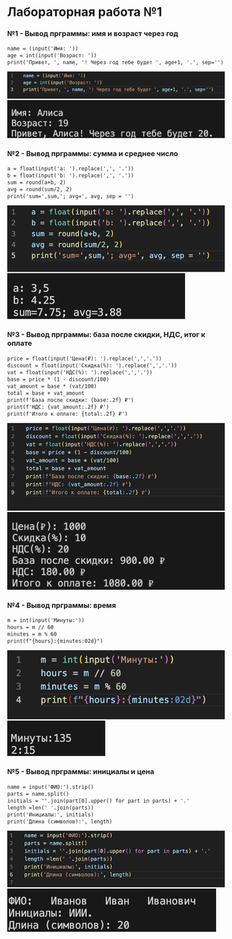# Лабораторная работа №1

### №1 - Вывод прграммы: имя и возраст через год
```
name = (input('Имя: '))
age = int(input('Возраст: '))
print('Привет, ', name, '! Через год тебе будет ', age+1, '.', sep='')
```
![Код первого задания](img/lab01/img-code-01.png)
![№1 - Вывод первого задания](img/lab01/img-01.png)
### №2 - Вывод прграммы: сумма и среднее число
```
a = float(input('a: ').replace(',', '.'))
b = float(input('b: ').replace(',', '.'))
sum = round(a+b, 2)
avg = round(sum/2, 2)
print('sum=',sum,'; avg=', avg, sep = '')
```
![Код второго задания](img/lab01/img-code-02.png)
![№2 - Вывод второго задания](img/lab01/img-02.png)
### №3 - Вывод прграммы: база после скидки, НДС, итог к оплате
```
price = float(input('Цена(₽): ').replace(',','.'))
discount = float(input('Скидка(%): ').replace(',','.'))
vat = float(input('НДС(%): ').replace(',','.'))
base = price * (1 - discount/100)
vat_amount = base * (vat/100)
total = base + vat_amount
print(f'База после скидки: {base:.2f} ₽')
print(f'НДС: {vat_amount:.2f} ₽')
print(f'Итого к оплате: {total:.2f} ₽')
```
![Код третьего задания](img/lab01/img-code-03.png)
![№3 - Вывод третьего задания](img/lab01/img-03.png)
### №4 - Вывод прграммы: время
```
m = int(input('Минуты:'))
hours = m // 60
minutes = m % 60
print(f"{hours}:{minutes:02d}")
```
![Код четвертого задания](img/lab01/img-code-04.png)
![№4 - Вывод четвертого задания](img/lab01/img-04.png)
### №5 -  Вывод прграммы: инициалы и цена
```
name = input('ФИО:').strip()
parts = name.split()
initials = ''.join(part[0].upper() for part in parts) + '.'
length =len(' '.join(parts))
print('Инициалы:', initials)
print('Длина (символов):', length)
```
![Код пятого задания](img/lab01/img-code-05.png)
![№5 - Вывод пятого задания](img/lab01/img-05.png)